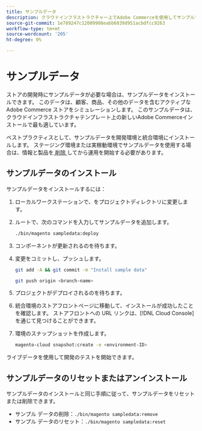 ```yaml
---
title: サンプルデータ
description: クラウドインフラストラクチャー上でAdobe Commerceを使用してサンプルデータをインストールする方法を説明します。
source-git-commit: 1e789247c12009908eabb6039d951acbdfcc9263
workflow-type: tm+mt
source-wordcount: '205'
ht-degree: 0%

---
```


# サンプルデータ

ストアの開発時にサンプルデータが必要な場合は、サンプルデータをインストールできます。 このデータは、顧客、商品、その他のデータを含むアクティブなAdobe Commerce ストアをシミュレーションします。 このサンプルデータは、クラウドインフラストラクチャテンプレート上の新しいAdobe Commerceインストールで最も適しています。

ベストプラクティスとして、サンプルデータを開発環境と統合環境にインストールします。 ステージング環境または実稼動環境でサンプルデータを使用する場合は、情報と製品を [&#x200B; 削除 &#x200B;](#reset-or-uninstall-sample-data) してから運用を開始する必要があります。

## サンプルデータのインストール

サンプルデータをインストールするには：

1. ローカルワークステーションで、をプロジェクトディレクトリに変更します。

1. ルートで、次のコマンドを入力してサンプルデータを追加します。

   ```bash
   ./bin/magento sampledata:deploy
   ```

1. コンポーネントが更新されるのを待ちます。

1. 変更をコミットし、プッシュします。

   ```bash
   git add -A && git commit -m "Install sample data"
   ```

   ```bash
   git push origin <branch-name>
   ```

1. プロジェクトがデプロイされるのを待ちます。

1. 統合環境のストアフロントページに移動して、インストールが成功したことを確認します。 ストアフロントへの URL リンクは、[!DNL Cloud Console] を通じて見つけることができます。

1. 環境のスナップショットを作成します。

   ```bash
   magento-cloud snapshot:create -e <environment-ID>
   ```

ライブデータを使用して開発のテストを開始できます。

## サンプルデータのリセットまたはアンインストール

サンプルデータのインストールと同じ手順に従って、サンプルデータをリセットまたは削除できます。

- サンプル データの削除：`./bin/magento sampledata:remove`
- サンプル データのリセット：`./bin/magento sampledata:reset`
